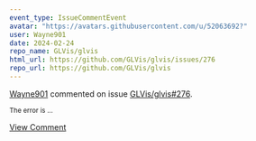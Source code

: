 ```yaml
---
event_type: IssueCommentEvent
avatar: "https://avatars.githubusercontent.com/u/52063692?"
user: Wayne901
date: 2024-02-24
repo_name: GLVis/glvis
html_url: https://github.com/GLVis/glvis/issues/276
repo_url: https://github.com/GLVis/glvis
---
```


<a href='https://github.com/Wayne901' target='_blank'>Wayne901</a> commented on issue <a href='https://github.com/GLVis/glvis/issues/276' target='_blank'>GLVis/glvis#276</a>.

<small>The error is...</small>

<a href='https://github.com/GLVis/glvis/issues/276' target='_blank'>View Comment</a>